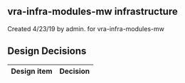 ## vra-infra-modules-mw infrastructure

Created 4/23/19 by admin. for vra-infra-modules-mw


## Design Decisions
| Design item                | Decision|
| :----------------------------------- | :--------------------------------------------------------------------------------|

